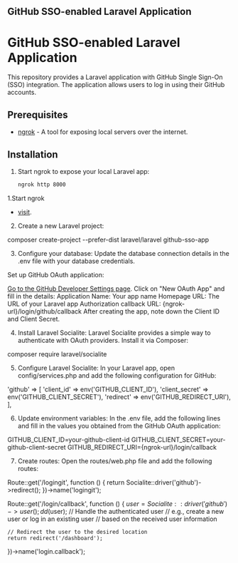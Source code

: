 ## GitHub SSO-enabled Laravel Application

# GitHub SSO-enabled Laravel Application

This repository provides a Laravel application with GitHub Single Sign-On (SSO) integration. The application allows users to log in using their GitHub accounts.

## Prerequisites

-   [ngrok](https://ngrok.com) - A tool for exposing local servers over the internet.

## Installation

1. Start ngrok to expose your local Laravel app:

    ```bash
    ngrok http 8000
    ```

1.Start ngrok

-   [visit](https://ngrok.com).

2. Create a new Laravel project:

composer create-project --prefer-dist laravel/laravel github-sso-app

3. Configure your database:
   Update the database connection details in the .env file with your database credentials.

Set up GitHub OAuth application:

[Go to the GitHub Developer Settings page](https://github.com/settings/developers).
Click on "New OAuth App" and fill in the details:
Application Name: Your app name
Homepage URL: The URL of your Laravel app
Authorization callback URL: {ngrok-url}/login/github/callback
After creating the app, note down the Client ID and Client Secret.

4. Install Laravel Socialite:
   Laravel Socialite provides a simple way to authenticate with OAuth providers. Install it via Composer:

composer require laravel/socialite

5. Configure Laravel Socialite:
   In your Laravel app, open config/services.php and add the following configuration for GitHub:

'github' => [
'client_id' => env('GITHUB_CLIENT_ID'),
'client_secret' => env('GITHUB_CLIENT_SECRET'),
'redirect' => env('GITHUB_REDIRECT_URI'),
],

6. Update environment variables:
   In the .env file, add the following lines and fill in the values you obtained from the GitHub OAuth application:

GITHUB_CLIENT_ID=your-github-client-id
GITHUB_CLIENT_SECRET=your-github-client-secret
GITHUB_REDIRECT_URI={ngrok-url}/login/callback

7. Create routes:
   Open the routes/web.php file and add the following routes:

Route::get('/logingit', function () {
return Socialite::driver('github')->redirect();
})->name('logingit');

Route::get('/login/callback', function () {
$user = Socialite::driver('github')->user();
    dd($user);
// Handle the authenticated user
// e.g., create a new user or log in an existing user
// based on the received user information

    // Redirect the user to the desired location
    return redirect('/dashboard');

})->name('login.callback');
